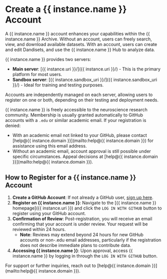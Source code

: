 # Create a {{ instance.name }} Account

A {{ instance.name }} account enhances your capabilities within the {{ instance.name }} Archive.
Without an account, users can freely search, view, and download available datasets.
With an account, users can create and edit Dandisets, and use the {{ instance.name }} Hub to analyze data.

{{ instance.name }} provides two servers:

- **Main server**: [{{ instance.uri }}/]({{ instance.uri }}/) - This is the primary platform for most users.
- **Sandbox server**: [{{ instance.sandbox_uri }}/]({{ instance.sandbox_uri }}/) - Ideal for training and testing purposes.

Accounts are independently managed on each server, allowing users to register on one or both, depending on their testing and deployment needs.

{{ instance.name }} is freely accessible to the neuroscience research community.
Membership is usually granted automatically to GitHub accounts with a `.edu` or similar academic email.
If your registration is denied:

- With an academic email not linked to your GitHub, please contact [help@{{ instance.domain }}](mailto:help@{{ instance.domain }}) for assistance using this email address.
- Without an academic email, account approval is still possible under specific circumstances. Appeal decisions at [help@{{ instance.domain }}](mailto:help@{{ instance.domain }}).

## How to Register for a {{ instance.name }} Account

1. **Create a GitHub Account**: If not already a GitHub user, [sign up here](https://github.com/).
2. **Register on {{ instance.name }}**: Navigate to the [{{ instance.name }} homepage]({{ instance.uri }}) and click the `LOG IN WITH GITHUB` button to register using your GitHub account.
3. **Confirmation of Review**: Post-registration, you will receive an email confirming that your account is under review. Your request will be reviewed within 24 hours.
   - **Note**: Reviews may extend beyond 24 hours for new GitHub accounts or non-.edu email addresses, particularly if the registration does not describe immediate plans to contribute data.
4. **Accessing {{ instance.name }}**: Upon approval, access {{ instance.name }} by logging in through the `LOG IN WITH GITHUB` button.

For support or further inquiries, reach out to [help@{{ instance.domain }}](mailto:help@{{ instance.domain }}).
